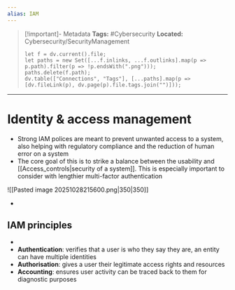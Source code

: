 ```yaml
---
alias: IAM
---
```


> [!important]- Metadata
> **Tags:** #Cybersecurity 
> **Located:** Cybersecurity/SecurityManagement
> ```dataviewjs
> let f = dv.current().file;
> let paths = new Set([...f.inlinks, ...f.outlinks].map(p => p.path).filter(p => !p.endsWith(".png")));
> paths.delete(f.path);
> dv.table(["Connections", "Tags"], [...paths].map(p => [dv.fileLink(p), dv.page(p).file.tags.join("")]));
> ```

___
# Identity & access management
- Strong IAM polices are meant to prevent unwanted access to a system, also helping with regulatory compliance and the reduction of human error on a system 
- The core goal of this is to strike a balance between the usability and [[Access_controls|security of a system]]. This is especially important to consider with lengthier multi-factor authentication  


![[Pasted image 20251028215600.png|350|350]]

- 

## IAM principles
- 
- **Authentication**: verifies that a user is who they say they are, an entity can have multiple identities 
- **Authorisation**: gives a user their legitimate access rights and resources 
- **Accounting**: ensures user activity can be traced back to them for diagnostic purposes 
